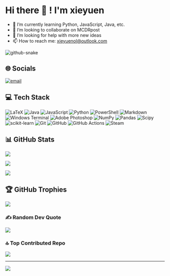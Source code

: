 # Hi there 👋 ! I'm xieyuen

<!-- - 🔭 I’m currently working on Python -->

- 🌱 I’m currently learning Python, JavaScript, Java, etc.
- 👯 I’m looking to collaborate on MCDRpost
- 🤔 I’m looking for help with more new ideas
- 📫 How to reach me: [xieyuenol@outlook.com](mailto:xieyuenol@outlook.com)

<picture>
  <source media="(prefers-color-scheme: dark)" srcset="https://xieyuen/xieyuen/tree/output/github-contribution-grid-snake-dark.svg" />
  <source media="(prefers-color-scheme: light)" srcset="https://xieyuen/xieyuen/tree/output/github-contribution-grid-snake.svg" />
  <img alt="github-snake" src=https://xieyuen/xieyuen/tree/output/github-contribution-grid-snake.svg" />
</picture>

## 🌐 Socials

[![email](https://img.shields.io/badge/Email-D14836?logo=gmail&logoColor=white)](mailto:xieyuenol@outlook.com)

## 💻 Tech Stack

![LaTeX](https://img.shields.io/badge/latex-%23008080.svg?style=for-the-badge&logo=latex&logoColor=white)
![Java](https://img.shields.io/badge/java-%23ED8B00.svg?style=for-the-badge&logo=openjdk&logoColor=white)
![JavaScript](https://img.shields.io/badge/javascript-%23323330.svg?style=for-the-badge&logo=javascript&logoColor=%23F7DF1E)
![Python](https://img.shields.io/badge/python-3670A0?style=for-the-badge&logo=python&logoColor=ffdd54)
![PowerShell](https://img.shields.io/badge/PowerShell-%235391FE.svg?style=for-the-badge&logo=powershell&logoColor=white)
![Markdown](https://img.shields.io/badge/markdown-%23000000.svg?style=for-the-badge&logo=markdown&logoColor=white)
![Windows Terminal](https://img.shields.io/badge/Windows%20Terminal-%234D4D4D.svg?style=for-the-badge&logo=windows-terminal&logoColor=white)
![Adobe Photoshop](https://img.shields.io/badge/adobe%20photoshop-%2331A8FF.svg?style=for-the-badge&logo=adobe%20photoshop&logoColor=white)
![NumPy](https://img.shields.io/badge/numpy-%23013243.svg?style=for-the-badge&logo=numpy&logoColor=white)
![Pandas](https://img.shields.io/badge/pandas-%23150458.svg?style=for-the-badge&logo=pandas&logoColor=white)
![Scipy](https://img.shields.io/badge/SciPy-%230C55A5.svg?style=for-the-badge&logo=scipy&logoColor=%white)
![scikit-learn](https://img.shields.io/badge/scikit--learn-%23F7931E.svg?style=for-the-badge&logo=scikit-learn&logoColor=white)
![Git](https://img.shields.io/badge/git-%23F05033.svg?style=for-the-badge&logo=git&logoColor=white)
![GitHub](https://img.shields.io/badge/github-%23121011.svg?style=for-the-badge&logo=github&logoColor=white)
![GitHub Actions](https://img.shields.io/badge/github%20actions-%232671E5.svg?style=for-the-badge&logo=githubactions&logoColor=white)
![Steam](https://img.shields.io/badge/steam-%23000000.svg?style=for-the-badge&logo=steam&logoColor=white)

## 📊 GitHub Stats

![](https://github-readme-stats.vercel.app/api?username=xieyuen&theme=dark&hide_border=false&include_all_commits=true&count_private=false)

![](https://nirzak-streak-stats.vercel.app/?user=xieyuen&theme=dark&hide_border=false)

![](https://github-readme-stats.vercel.app/api/top-langs/?username=xieyuen&theme=dark&hide_border=false&include_all_commits=true&count_private=false&layout=compact)

## 🏆 GitHub Trophies

![](https://github-profile-trophy.vercel.app/?username=xieyuen&theme=radical&no-frame=false&no-bg=false&margin-w=4)

### ✍️ Random Dev Quote

![](https://quotes-github-readme.vercel.app/api?type=horizontal&theme=radical)

### 🔝 Top Contributed Repo

![](https://github-contributor-stats.vercel.app/api?username=xieyuen&limit=5&theme=dark&combine_all_yearly_contributions=true)

---

[![](https://visitcount.itsvg.in/api?id=xieyuen&icon=0&color=0)](https://visitcount.itsvg.in)

<!-- Proudly created with GPRM ( https://gprm.itsvg.in ) -->

<!--
**xieyuen/xieyuen** is a ✨ _special_ ✨ repository because its `README.md` (this file) appears on your GitHub profile.

Here are some ideas to get you started:

- 🔭 I’m currently working on ...
- 🌱 I’m currently learning ...
- 👯 I’m looking to collaborate on ...
- 🤔 I’m looking for help with ...
- 💬 Ask me about ...
- 📫 How to reach me: ...
- 😄 Pronouns: ...
- ⚡ Fun fact: ...
-->
